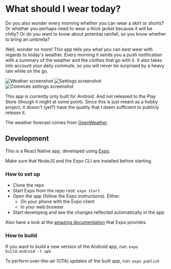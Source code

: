 # What should I wear today?
Do you also wonder every morning whether you can wear a skirt or shorts? Or whether you perhaps need to wear a thick jacket because it will be chilly? Or do you want to know about potential rainfall, so you know whether to bring an umbrella?

Well, wonder no more! This app tells you what you can best wear with regards to today's weather. Every morning it sends you a push notification with a summary of the weather and the clothes that go with it. It also takes into account your daily commute, so you will never be surprised by a heavy rain while on the go.

![Weather screenshot](screenshots/screenshot_weather.png)
![Settings screenshot](screenshots/screenshot_settings.png)
![Commute settings screenshot](screenshots/screenshot_commute_settings.png)

This app is currently only built for Android. And not released to the Play Store (though it might at some point). Since this is just meant as a hobby project, it doesn't (yet?) have the quality that I deem sufficient to publicly release it.

The weather forecast comes from [OpenWeather](https://openweathermap.org/api).

## Development
This is a React Native app, developed using [Expo](https://expo.io/).

Make sure that NodeJS and the Expo CLI are installed before starting.

### How to set up
- Clone the repo
- Start Expo from the repo root: `expo start`
- Open the app (follow the Expo instructions). Either:
    - On your phone with the Expo client
    - In your web browser
- Start developing and see the changes reflected automatically in the app

Also have a look at the [amazing documentation](https://docs.expo.io/get-started/installation/) that Expo provides.

### How to build
If you want to build a new version of the Android app, run:
`expo build:android -t apk`

To perform over-the-air (OTA) updates of the built app, run:
`expo publish`

